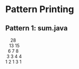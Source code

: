 # Pattern Printing

## Pattern 1: sum.java

&nbsp;&nbsp;&nbsp;&nbsp;28<br>
&nbsp;&nbsp;&nbsp;13 15<br>
&nbsp;&nbsp;6 7 8<br>
&nbsp;3 3 4 4<br>
1 2 1 3 1
